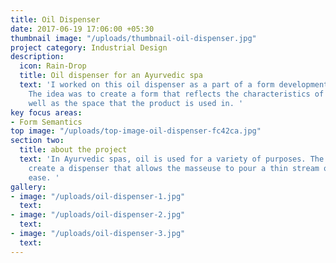 ```yaml
---
title: Oil Dispenser
date: 2017-06-19 17:06:00 +05:30
thumbnail image: "/uploads/thumbnail-oil-dispenser.jpg"
project category: Industrial Design
description:
  icon: Rain-Drop
  title: Oil dispenser for an Ayurvedic spa
  text: 'I worked on this oil dispenser as a part of a form development exercise.
    The idea was to create a form that reflects the characteristics of the user as
    well as the space that the product is used in. '
key focus areas:
- Form Semantics
top image: "/uploads/top-image-oil-dispenser-fc42ca.jpg"
section two:
  title: about the project
  text: 'In Ayurvedic spas, oil is used for a variety of purposes. The idea was to
    create a dispenser that allows the masseuse to pour a thin stream of oil with
    ease. '
gallery:
- image: "/uploads/oil-dispenser-1.jpg"
  text: 
- image: "/uploads/oil-dispenser-2.jpg"
  text: 
- image: "/uploads/oil-dispenser-3.jpg"
  text: 
---
```


